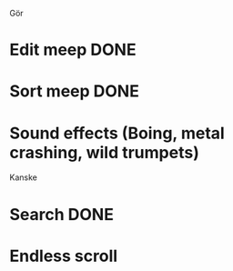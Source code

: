 Gör
# Edit meep  DONE
# Sort meep  DONE
# Sound effects (Boing, metal crashing, wild trumpets) 


Kanske
# Search DONE
# Endless scroll